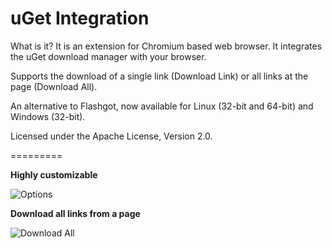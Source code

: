 uGet Integration
=========

What is it? It is an extension for Chromium based web browser. It integrates the uGet download manager with your browser.

Supports the download of a single link (Download Link) or all links at the page (Download All).

An alternative to Flashgot, now available for Linux (32-bit and 64-bit) and Windows (32-bit).

Licensed under the Apache License, Version 2.0.

=========

**Highly customizable**

![Options](https://raw.github.com/repinel/uGetIntegration/master/Artwork/options_1280x800.png)

**Download all links from a page**

![Download All](https://raw.github.com/repinel/uGetIntegration/master/Artwork/download_all_640x400.png)

